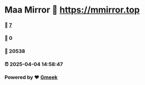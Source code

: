 # Maa Mirror :link: https://mmirror.top 
### :page_facing_up: [7](https://mmirror.top/tag.html) 
### :speech_balloon: 0 
### :hibiscus: 20538 
### :alarm_clock: 2025-04-04 14:58:47 
### Powered by :heart: [Gmeek](https://github.com/Meekdai/Gmeek)
